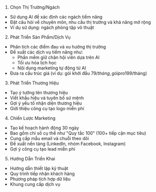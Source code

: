 1. Chọn Thị Trường/Ngách

- Sử dụng AI để xác định các ngách tiềm năng
- Đặt câu hỏi về chuyên môn, nhu cầu thị trường và khả năng mở rộng
- Ví dụ sử dụng: ngách phòng tập võ thuật

2. Phát Triển Sản Phẩm/Dịch Vụ

- Phân tích các điểm đau và xu hướng thị trường
- Đề xuất các dịch vụ tiềm năng như:
  - Phần mềm giữ chân hội viên dựa trên AI
  - Tối ưu hóa lịch học
  - Nội dung marketing tự động từ AI
- Đưa ra cấu trúc giá (ví dụ: gói khởi đầu 79$/tháng, gói pro 199$/tháng)

3. Phát Triển Thương Hiệu

- Tạo ý tưởng tên thương hiệu
- Viết khẩu hiệu và tuyên bố sứ mệnh
- Gợi ý yếu tố nhận diện thương hiệu
- Giới thiệu công cụ tạo logo miễn phí

4. Chiến Lược Marketing

- Tạo kế hoạch hành động 30 ngày
- Bao gồm chỉ số cụ thể như "Quy tắc 100" (100+ tiếp cận mục tiêu)
- Cung cấp mẫu email và chuỗi theo dõi
- Đề xuất nền tảng (LinkedIn, nhóm Facebook, Instagram)
- Gợi ý công cụ tạo lead miễn phí

5. Hướng Dẫn Triển Khai

- Hướng dẫn thiết lập kỹ thuật
- Quy trình tiếp nhận khách hàng
- Phương pháp tích hợp dữ liệu
- Khung cung cấp dịch vụ
